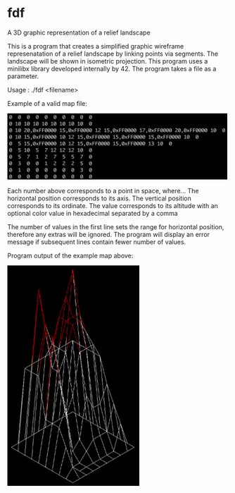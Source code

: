 # fdf
A 3D graphic representation of a relief landscape

This is a program that creates a simplified graphic wireframe represenatation of a relief landscape by linking points via segments. The landscape will be shown in isometric projection. This program uses a minilibx library developed internally by 42. The program takes a file as a parameter.

Usage : ./fdf \<filename>

Example of a valid map file:

<img src="valid_map_sample.png" width="500" height="150">

Each number above corresponds to a point in space, where...
The horizontal position corresponds to its axis. 
The vertical position corresponds to its ordinate.
The value corresponds to its altitude with an optional color value in hexadecimal separated by a comma

The number of values in the first line sets the range for horizontal position, therefore any extras will be ignored. The program will display an error message if subsequent lines contain fewer number of values.

Program output of the example map above:

<img src="sample_map_output.png" width="300" height="500">
